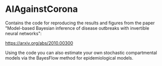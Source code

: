 # AIAgainstCorona
Contains the code for reproducing the results and figures from the paper "Model-based Bayesian inference of disease outbreaks with invertible neural networks":

https://arxiv.org/abs/2010.00300

Using the code you can also estimate your own stochastic compartmental models via the BayesFlow method for epidemiological models.
